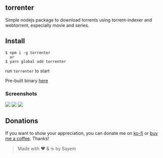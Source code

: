 ## torrenter

Simple nodejs package to download torrents using torrent-indexer and webtorrent, especially movie and series.

## Install

```console
$ npm i -g torrenter
  or
$ yarn global add torrenter
```

run `torrenter` to start

Pre-built binary [here](https://github.com/sayem314/torrenter/releases)

### Screenshots

![](https://github.com/sayem314/torrenter/raw/master/screenshot1.png)
![](https://github.com/sayem314/torrenter/raw/master/screenshot2.png)
![](https://github.com/sayem314/torrenter/raw/master/screenshot3.png)

## Donations

If you want to show your appreciation, you can donate me on [ko-fi](https://ko-fi.com/Z8Z5KDA6) or [buy me a coffee](https://www.buymeacoffee.com/sayem). Thanks!

> Made with :heart: & :coffee: by Sayem
